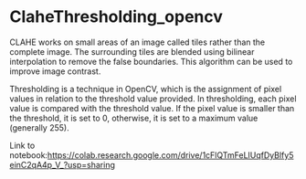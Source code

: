 # ClaheThresholding_opencv
CLAHE works on small areas of an image called tiles rather than the complete image. The surrounding tiles are blended using bilinear interpolation to remove the false boundaries. This algorithm can be used to improve image contrast.

Thresholding is a technique in OpenCV, which is the assignment of pixel values in relation to the threshold value provided. In thresholding, each pixel value is compared with the threshold value. If the pixel value is smaller than the threshold, it is set to 0, otherwise, it is set to a maximum value (generally 255).

Link to notebook:https://colab.research.google.com/drive/1cFlQTmFeLIUqfDyBlfy5einC2qA4p_V_?usp=sharing
